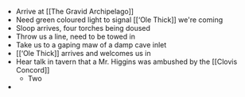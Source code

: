 - Arrive at [[The Gravid Archipelago]]
- Need green coloured light to signal [[‘Ole Thick]] we're coming
- Sloop arrives, four torches being doused
- Throw us a line, need to be towed in
- Take us to a gaping maw of a damp cave inlet
- [[‘Ole Thick]] arrives and welcomes us in
- Hear talk in tavern that a Mr. Higgins was ambushed by the [[Clovis Concord]]
	- Two 
- 